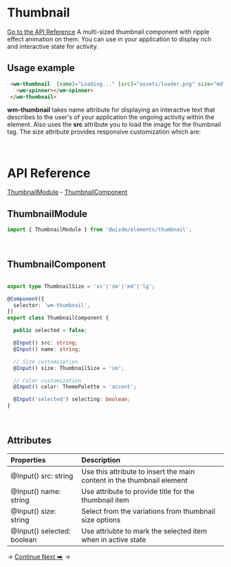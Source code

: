 <!-- toc: reference.json -->

# Thumbnail

[Go to the API Reference](#api-reference)
A multi-sized thumbnail component with ripple effect animation on them. You can use in your application to display rich and interactive state for activity. 


## Usage example
```html
 <wm-thumbnail  [name]="Loading..." [src]="assets/loader.png" size="md">
   <wm-spinner></wm-spinner>
 </wm-thumbnail>

```
**wm-thumbnail** takes name attribute for displaying an interactive text that describes to the user's of your application the ongoing activity within the element. Also uses the **src** attribute you to load the image for the thumbnail tag.
The size attribute provides responsive customization which are: 


&nbsp;

# API Reference
[ThumbnailModule](#thumbnailmodule) -  [ThumbnailComponent](#thumbnailcomponent)


## ThumbnailModule
```typescript
import { ThumbnailModule } from '@wizdm/elements/thumbnail';

```
&nbsp;

## ThumbnailComponent
```typescript

export type ThumbnailSize = 'xs'|'sm'|'md'|'lg';

@Component({
  selector: 'wm-thumbnail',
})
export class ThumbnailComponent {

  public selected = false;

  @Input() src: string;
  @Input() name: string;

  // Size customization 
  @Input() size: ThumbnailSize = 'sm';

  // Color customization 
  @Input() color: ThemePalette = 'accent';

  @Input('selected') selecting: boolean;
}

```
&nbsp;

## Attributes

| **Properties**             | **Description**                                                        |
| :------------------------- | :--------------------------------------------------------------------- |
| @Input() src: string       | Use this attribute to insert the main content in the thumbnail element |
| @Input() name: string      | Use attribute to provide title for the thumbnail item                  |
| @Input() size: string      | Select from the variations from thumbnail size options                 |
| @Input() selected: boolean | Use attriubte to mark the selected item when in active state           |



->
[Continue Next ⮕](docs/toc?go=next) 
->  

  
